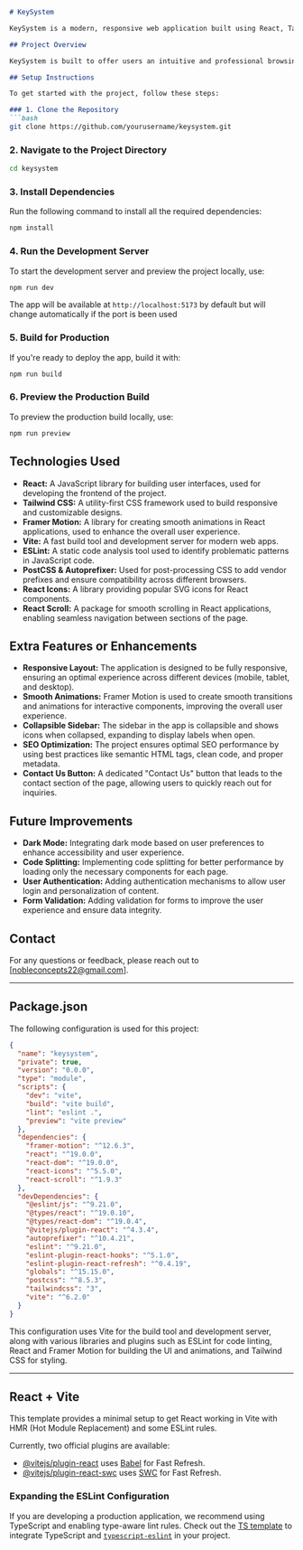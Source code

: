 

```markdown
# KeySystem

KeySystem is a modern, responsive web application built using React, Tailwind CSS, and Framer Motion. The project is designed to provide a seamless user experience, featuring interactive animations, a clean user interface, and optimized performance. The application includes various sections such as services, certifications, and contact information, all designed with accessibility and responsive design in mind.

## Project Overview

KeySystem is built to offer users an intuitive and professional browsing experience. With a focus on visual design, performance, and interactivity, it utilizes Framer Motion for smooth animations, Tailwind CSS for customizable design, and React for a component-based UI. The app offers sections for showcasing the company's services, certifications, and other key features.

## Setup Instructions

To get started with the project, follow these steps:

### 1. Clone the Repository
```bash
git clone https://github.com/yourusername/keysystem.git
```

### 2. Navigate to the Project Directory
```bash
cd keysystem
```

### 3. Install Dependencies
Run the following command to install all the required dependencies:
```bash
npm install
```

### 4. Run the Development Server
To start the development server and preview the project locally, use:
```bash
npm run dev
```
The app will be available at `http://localhost:5173` by default but will change automatically if the port is been used

### 5. Build for Production
If you're ready to deploy the app, build it with:
```bash
npm run build
```

### 6. Preview the Production Build
To preview the production build locally, use:
```bash
npm run preview
```

## Technologies Used

- **React:** A JavaScript library for building user interfaces, used for developing the frontend of the project.
- **Tailwind CSS:** A utility-first CSS framework used to build responsive and customizable designs.
- **Framer Motion:** A library for creating smooth animations in React applications, used to enhance the overall user experience.
- **Vite:** A fast build tool and development server for modern web apps.
- **ESLint:** A static code analysis tool used to identify problematic patterns in JavaScript code.
- **PostCSS & Autoprefixer:** Used for post-processing CSS to add vendor prefixes and ensure compatibility across different browsers.
- **React Icons:** A library providing popular SVG icons for React components.
- **React Scroll:** A package for smooth scrolling in React applications, enabling seamless navigation between sections of the page.

## Extra Features or Enhancements

- **Responsive Layout:** The application is designed to be fully responsive, ensuring an optimal experience across different devices (mobile, tablet, and desktop).
- **Smooth Animations:** Framer Motion is used to create smooth transitions and animations for interactive components, improving the overall user experience.
- **Collapsible Sidebar:** The sidebar in the app is collapsible and shows icons when collapsed, expanding to display labels when open.
- **SEO Optimization:** The project ensures optimal SEO performance by using best practices like semantic HTML tags, clean code, and proper metadata.
- **Contact Us Button:** A dedicated "Contact Us" button that leads to the contact section of the page, allowing users to quickly reach out for inquiries.

## Future Improvements

- **Dark Mode:** Integrating dark mode based on user preferences to enhance accessibility and user experience.
- **Code Splitting:** Implementing code splitting for better performance by loading only the necessary components for each page.
- **User Authentication:** Adding authentication mechanisms to allow user login and personalization of content.
- **Form Validation:** Adding validation for forms to improve the user experience and ensure data integrity.


## Contact

For any questions or feedback, please reach out to [nobleconcepts22@gmail.com].

---

## Package.json

The following configuration is used for this project:

```json
{
  "name": "keysystem",
  "private": true,
  "version": "0.0.0",
  "type": "module",
  "scripts": {
    "dev": "vite",
    "build": "vite build",
    "lint": "eslint .",
    "preview": "vite preview"
  },
  "dependencies": {
    "framer-motion": "^12.6.3",
    "react": "^19.0.0",
    "react-dom": "^19.0.0",
    "react-icons": "^5.5.0",
    "react-scroll": "^1.9.3"
  },
  "devDependencies": {
    "@eslint/js": "^9.21.0",
    "@types/react": "^19.0.10",
    "@types/react-dom": "^19.0.4",
    "@vitejs/plugin-react": "^4.3.4",
    "autoprefixer": "^10.4.21",
    "eslint": "^9.21.0",
    "eslint-plugin-react-hooks": "^5.1.0",
    "eslint-plugin-react-refresh": "^0.4.19",
    "globals": "^15.15.0",
    "postcss": "^8.5.3",
    "tailwindcss": "3",
    "vite": "^6.2.0"
  }
}
```

This configuration uses Vite for the build tool and development server, along with various libraries and plugins such as ESLint for code linting, React and Framer Motion for building the UI and animations, and Tailwind CSS for styling.

---

## React + Vite

This template provides a minimal setup to get React working in Vite with HMR (Hot Module Replacement) and some ESLint rules.

Currently, two official plugins are available:

- [@vitejs/plugin-react](https://github.com/vitejs/vite-plugin-react/blob/main/packages/plugin-react/README.md) uses [Babel](https://babeljs.io/) for Fast Refresh.
- [@vitejs/plugin-react-swc](https://github.com/vitejs/vite-plugin-react-swc) uses [SWC](https://swc.rs/) for Fast Refresh.

### Expanding the ESLint Configuration

If you are developing a production application, we recommend using TypeScript and enabling type-aware lint rules. Check out the [TS template](https://github.com/vitejs/vite/tree/main/packages/create-vite/template-react-ts) to integrate TypeScript and [`typescript-eslint`](https://typescript-eslint.io) in your project.

